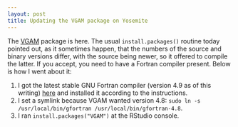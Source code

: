```yaml
---
layout: post
title: Updating the VGAM package on Yosemite
---
```


The [VGAM](http://cran.r-project.org/web/packages/VGAM/index.html) package is here. The usual `install.packages()` routine today pointed out, as it sometimes happen, that the numbers of the source and binary versions differ, with the source being newer, so it offered to compile the latter. If you accept, you need to have a Fortran compiler present. Below is how I went about it:

1. I got the latest stable GNU Fortran compiler (version 4.9 as of this writing) [here](http://hpc.sourceforge.net/) and installed it according to the instructions.
2. I set a symlink because VGAM wanted version 4.8: `sudo ln -s /usr/local/bin/gfortran /usr/local/bin/gfortran-4.8`.
3. I ran `install.packages("VGAM")` at the RStudio console.
